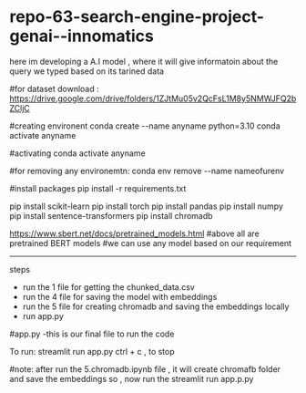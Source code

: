 # repo-63-search-engine-project-genai--innomatics
here im developing a A.I model , where it will give informatoin about the query we typed based on its tarined data

#for dataset download : 
https://drive.google.com/drive/folders/1ZJtMu05v2QcFsL1M8y5NMWJFQ2bZCljC

#creating environent
conda create --name anyname python=3.10
conda activate anyname

#activating
conda activate anyname

#for removing any environemtn:
conda env remove --name nameofurenv

#install packages
pip install -r requirements.txt

pip install scikit-learn
pip install torch
pip install pandas
pip install numpy
pip install sentence-transformers
pip install chromadb

https://www.sbert.net/docs/pretrained_models.html
#above all are pretrained BERT models
#we can use any model based on our requirement

*************************************************************************************
steps 
* run the 1 file for getting the chunked_data.csv   
* run the 4 file for saving the model with embeddings         
* run the 5 file for creating chromadb and saving the embeddings locally 
* run app.py

#app.py
-this is our final file to run the code 

To run:
streamlit run app.py
ctrl + c , to stop

#note: 
after run the 5.chromadb.ipynb file , it will create chromafb folder and save the embeddings
so , now run the streamlit run app.p.py